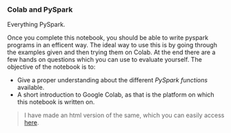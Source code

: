 ### Colab and PySpark

Everything PySpark.

Once you complete this notebook, you should be able to write pyspark programs in an efficent way. The ideal way to use this is by going through the examples given and then trying them on Colab. At the end there are a few hands on questions which you can use to evaluate yourself. The objective of the notebook is to:

- Give a proper understanding about the different <i>PySpark functions</i> available.
- A short introduction to Google Colab, as that is the platform on which this notebook is written on.

> I have made an html version of the same, which you can easily access [here](https://jacobcelestine.com/knowledge_repo/colab_and_pyspark/).
